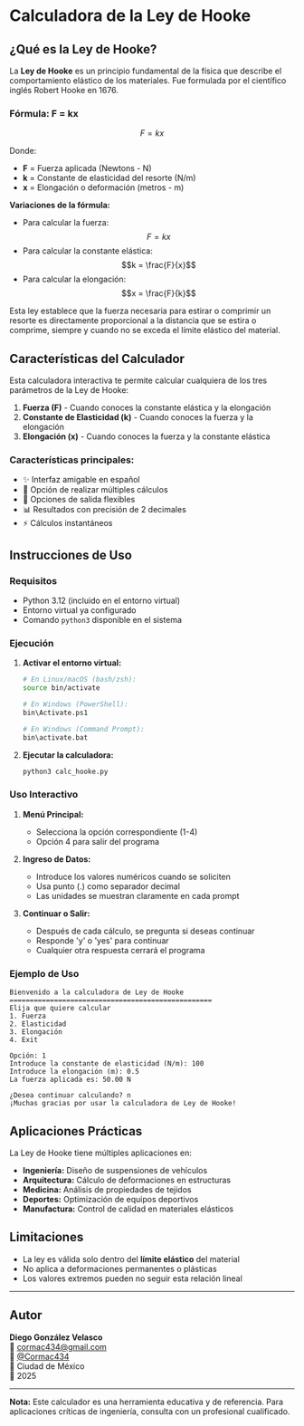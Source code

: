 # Calculadora de la Ley de Hooke

## ¿Qué es la Ley de Hooke?

La **Ley de Hooke** es un principio fundamental de la física que describe el comportamiento elástico de los materiales. Fue formulada por el científico inglés Robert Hooke en 1676.

### Fórmula: F = kx

$$F = kx$$

Donde:
- **F** = Fuerza aplicada (Newtons - N)
- **k** = Constante de elasticidad del resorte (N/m)
- **x** = Elongación o deformación (metros - m)

**Variaciones de la fórmula:**

- Para calcular la fuerza: $$F = kx$$
- Para calcular la constante elástica: $$k = \frac{F}{x}$$
- Para calcular la elongación: $$x = \frac{F}{k}$$

Esta ley establece que la fuerza necesaria para estirar o comprimir un resorte es directamente proporcional a la distancia que se estira o comprime, siempre y cuando no se exceda el límite elástico del material.

## Características del Calculador

Esta calculadora interactiva te permite calcular cualquiera de los tres parámetros de la Ley de Hooke:

1. **Fuerza (F)** - Cuando conoces la constante elástica y la elongación
2. **Constante de Elasticidad (k)** - Cuando conoces la fuerza y la elongación
3. **Elongación (x)** - Cuando conoces la fuerza y la constante elástica

### Características principales:
- ✨ Interfaz amigable en español
- 🔄 Opción de realizar múltiples cálculos
- 🚪 Opciones de salida flexibles
- 📊 Resultados con precisión de 2 decimales
- ⚡ Cálculos instantáneos

## Instrucciones de Uso

### Requisitos
- Python 3.12 (incluido en el entorno virtual)
- Entorno virtual ya configurado
- Comando `python3` disponible en el sistema

### Ejecución

1. **Activar el entorno virtual:**
   ```bash
   # En Linux/macOS (bash/zsh):
   source bin/activate
   
   # En Windows (PowerShell):
   bin\Activate.ps1
   
   # En Windows (Command Prompt):
   bin\activate.bat
   ```

2. **Ejecutar la calculadora:**
   ```bash
   python3 calc_hooke.py
   ```

### Uso Interactivo

1. **Menú Principal:**
   - Selecciona la opción correspondiente (1-4)
   - Opción 4 para salir del programa

2. **Ingreso de Datos:**
   - Introduce los valores numéricos cuando se soliciten
   - Usa punto (.) como separador decimal
   - Las unidades se muestran claramente en cada prompt

3. **Continuar o Salir:**
   - Después de cada cálculo, se pregunta si deseas continuar
   - Responde 'y' o 'yes' para continuar
   - Cualquier otra respuesta cerrará el programa

### Ejemplo de Uso

```
Bienvenido a la calculadora de Ley de Hooke
==================================================
Elija que quiere calcular
1. Fuerza
2. Elasticidad
3. Elongación
4. Exit

Opción: 1
Introduce la constante de elasticidad (N/m): 100
Introduce la elongación (m): 0.5
La fuerza aplicada es: 50.00 N

¿Desea continuar calculando? n
¡Muchas gracias por usar la calculadora de Ley de Hooke!
```

## Aplicaciones Prácticas

La Ley de Hooke tiene múltiples aplicaciones en:

- **Ingeniería:** Diseño de suspensiones de vehículos
- **Arquitectura:** Cálculo de deformaciones en estructuras
- **Medicina:** Análisis de propiedades de tejidos
- **Deportes:** Optimización de equipos deportivos
- **Manufactura:** Control de calidad en materiales elásticos

## Limitaciones

- La ley es válida solo dentro del **límite elástico** del material
- No aplica a deformaciones permanentes o plásticas
- Los valores extremos pueden no seguir esta relación lineal

---

## Autor

**Diego González Velasco**  
📧 cormac434@gmail.com  
🐙 [@Cormac434](https://github.com/Cormac434)  
📍 Ciudad de México  
📅 2025

---

**Nota:** Este calculador es una herramienta educativa y de referencia. Para aplicaciones críticas de ingeniería, consulta con un profesional cualificado.
